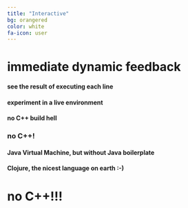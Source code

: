 ```yaml
---
title: "Interactive"
bg: orangered
color: white
fa-icon: user
---
```


# immediate dynamic feedback

#### see the result of executing each line
#### experiment in a live environment

#### no C++ build hell

### no C++!

#### Java Virtual Machine, but without Java boilerplate

#### Clojure, the nicest language on earth :-)

# no C++!!!
